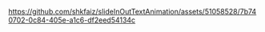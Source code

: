 

https://github.com/shkfaiz/slideInOutTextAnimation/assets/51058528/7b740702-0c84-405e-a1c6-df2eed54134c

